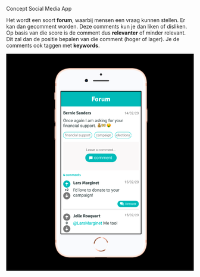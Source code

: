 Concept Social Media App

Het wordt een soort **forum**, waarbij mensen een vraag kunnen stellen. Er kan dan gecomment worden.
Deze comments kun je dan liken of disliken. Op basis van die score is de comment dus **relevanter**
of minder relevant. Dit zal dan de positie bepalen van die comment (hoger of lager). Je de comments
ook taggen met **keywords**.

![Image of concept](./concept.png)
